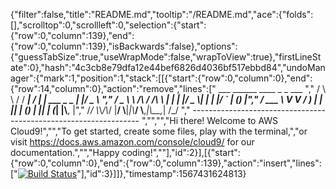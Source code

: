 {"filter":false,"title":"README.md","tooltip":"/README.md","ace":{"folds":[],"scrolltop":0,"scrollleft":0,"selection":{"start":{"row":0,"column":139},"end":{"row":0,"column":139},"isBackwards":false},"options":{"guessTabSize":true,"useWrapMode":false,"wrapToView":true},"firstLineState":0},"hash":"4c3cb8e79dfa12e44bef6826d4036bf517ebbd84","undoManager":{"mark":1,"position":1,"stack":[[{"start":{"row":0,"column":0},"end":{"row":14,"column":0},"action":"remove","lines":["         ___        ______     ____ _                 _  ___  ","        / \\ \\      / / ___|   / ___| | ___  _   _  __| |/ _ \\ ","       / _ \\ \\ /\\ / /\\___ \\  | |   | |/ _ \\| | | |/ _` | (_) |","      / ___ \\ V  V /  ___) | | |___| | (_) | |_| | (_| |\\__, |","     /_/   \\_\\_/\\_/  |____/   \\____|_|\\___/ \\__,_|\\__,_|  /_/ "," ----------------------------------------------------------------- ","","","Hi there! Welcome to AWS Cloud9!","","To get started, create some files, play with the terminal,","or visit https://docs.aws.amazon.com/console/cloud9/ for our documentation.","","Happy coding!",""],"id":2}],[{"start":{"row":0,"column":0},"end":{"row":0,"column":139},"action":"insert","lines":["[![Build Status](https://travis-ci.org/kalkiboru111/thecraicfactory.svg?branch=master)](https://travis-ci.org/kalkiboru111/thecraicfactory)"],"id":3}]]},"timestamp":1567431624813}